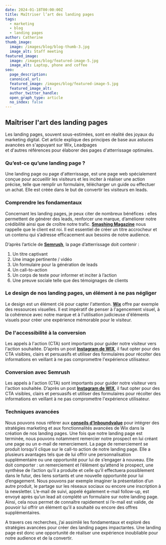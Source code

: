 ```yaml
---
date: 2024-01-18T00:00:00Z
title: Maîtriser l’art des landing pages
tags:
  - marketing
  - blog
  - landing pages
author: Catherine
thumb_image:
  image: /images/blog/blog-thumb-3.jpg
  image_alt: Staff meeting
featured_image:
  image: /images/blog/featured-image-5.jpg
  image_alt: Laptop, phone and coffee
seo:
  page_description:
  canonical_url:
  featured_image: /images/blog/featured-image-5.jpg
  featured_image_alt:
  author_twitter_handle:
  open_graph_type: article
  no_index: false
---
```


## Maîtriser l'art des landing pages 

Les landing pages, souvent sous-estimées, sont en réalité des joyaux du marketing digital. Cet article explique des principes de base aux astuces avancées en s'appuyant sur Wix, Leadpages  
et d'autres références pour élaborer des pages d'atterrissage optimales. 

### Qu’est-ce qu’une landing page ? 

Une landing page ou page d'atterrissage, est une page web spécialement conçue pour accueillir les visiteurs et les inciter à réaliser une action précise, telle que remplir un formulaire, télécharger un guide ou effectuer un achat. Elle est créée dans le but de convertir les visiteurs en leads.

### Comprendre les fondamentaux

Concernant les landing pages, je peux citer de nombreux bénéfices : elles permettent de générer des leads, renforcer une marque, d’améliorer notre crédibilité ainsi que de croître notre trafic.
**[Smashing Magazine](https://www.smashingmagazine.com/2020/08/tips-customer-centric-landing-pages/)** nous rappelle que le client est roi. Il est essentiel de créer un titre accrocheur et un contenu qui s’adresse efficacement aux besoins de notre audience.

D’après l’article de **[Semrush](https://www.semrush.com/blog/what-is-a-landing-page/)**, la page d’atterrissage doit contenir : 

1. Un titre captivant
2. Une image pertinente / vidéo
3. Un formulaire pour la génération de leads
4. Un call-to-action
5. Un corps de texte pour informer et inciter à l’action
6. Une preuve sociale telle que des témoignages de clients


### Le design de nos landing pages, un élément à ne pas négliger

Le design est un élément clé pour capter l'attention. **[Wix](https://www.wix.com/blog/free-landing-page-templates)** offre par exemple des ressources visuelles. Il est impératif de penser à l'agencement visuel, à la cohérence avec notre marque et à l'utilisation judicieuse d'éléments visuels pour créer une expérience mémorable pour le visiteur. 

###  De l'accessibilité à la conversion 

Les appels à l'action (CTA) sont importants pour guider notre visiteur vers l'action souhaitée. 
D’après un post **[Instagram de WIX](https://www.instagram.com/p/Cx-oLlZAEY0/?igshid=MTc4MmM1YmI2Ng%3D%3D&img_index=3)**, il faut opter pour des CTA visibles, clairs et persuasifs  et utiliser des formulaires pour récolter des informations en veillant à ne pas compromettre l'expérience utilisateur.

###  Conversion avec Semrush 

Les appels à l'action (CTA) sont importants pour guider notre visiteur vers l'action souhaitée. 
D’après un post **[Instagram de WIX](https://www.instagram.com/p/Cx-oLlZAEY0/?igshid=MTc4MmM1YmI2Ng%3D%3D&img_index=3)**, il faut opter pour des CTA visibles, clairs et persuasifs  et utiliser des formulaires pour récolter des informations en veillant à ne pas compromettre l'expérience utilisateur.

###  Techniques avancées

Nous pouvons nous référer aux **[conseils d’Inboundvalue](https://www.inboundvalue.com/blog/landing-page)** pour intégrer des stratégies marketing  et aux fonctionnalités avancées de Wix dans la création de nos landing pages.
Une fois que notre landing page est terminée, nous pouvons notamment remercier notre prospect en lui créant une page ou un e-mail de remerciement. 
La page de remerciement se produit lorsqu’il clique sur le call-to action de notre landing page. Elle a plusieurs avantages tels que de lui offrir une personnalisation supplémentaire ou une opportunité pour lui de s’engager à nouveau. Elle doit comporter : un remerciement et l’élément qu’attend le prospect, une synthèse de l’action qu’il a produite et celle qu’il effectuera possiblement dans le futur, des liens sortants et une nouvelle opportunité pour lui d’engagement. Nous pouvons par exemple imaginer la présentation d’un autre produit, le partage sur les réseaux sociaux ou encore une inscription à la newsletter.
L’e-mail de suivi, appelé également e-mail follow-up, est envoyé après qu’un lead ait complété un formulaire sur notre landing page. Ainsi, cela nous permet de connaître rapidement si l’e-mail est valide, de pouvoir lui offrir un élément qu’il a souhaité ou encore des offres supplémentaires.

A travers ces recherches, j’ai assimilé les fondamentaux et exploré des stratégies avancées pour créer des landing pages impactantes. Une landing page est donc une opportunité de réaliser une expérience inoubliable pour notre audience et de la convertir. 
